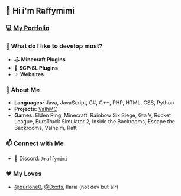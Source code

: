 ## 👋 Hi i'm Raffymimi

### 💻 [My Portfolio](https://portfolio.raffymimi.it/)

### 👀 What do I like to develop most?  
- 🕹️ **Minecraft Plugins**  
- 🧨 **SCP:SL Plugins**
- ✨ **Websites**

### 🧐 About Me
- **Languages:** Java, JavaScript, C#, C++, PHP, HTML, CSS, Python
- **Projects:** [ValhMC](https://valhmc.it)
- **Games:** Elden Ring, Minecraft, Rainbow Six Siege, Gta V, Rocket League, EuroTruck Simulator 2, Inside the Backrooms, Escape the Backrooms, Valheim, Raft

### 📫 Connect with Me  
- 💬 Discord: `@raffymimi`

### ❤ My Loves
- [@burlone0](https://github.com/burlone0), [@Dxxts](https://github.com/Dxxts), Ilaria (not dev but alr)
